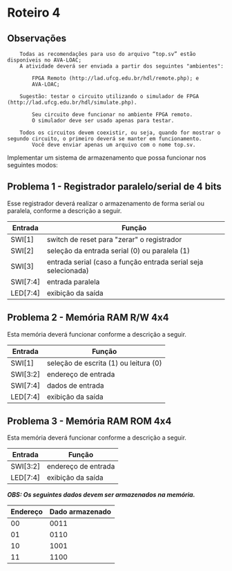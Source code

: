 # Roteiro 4

## Observações
```
    Todas as recomendações para uso do arquivo “top.sv” estão disponíveis no AVA-LOAC;
    A atividade deverá ser enviada a partir dos seguintes "ambientes":
        
        FPGA Remoto (http://lad.ufcg.edu.br/hdl/remote.php); e
        AVA-LOAC;
    
    Sugestão: testar o circuito utilizando o simulador de FPGA (http://lad.ufcg.edu.br/hdl/simulate.php).
    
        Seu circuito deve funcionar no ambiente FPGA remoto.
        O simulador deve ser usado apenas para testar.
    
    Todos os circuitos devem coexistir, ou seja, quando for mostrar o segundo circuito, o primeiro deverá se manter em funcionamento.
        Você deve enviar apenas um arquivo com o nome top.sv.
```

Implementar um sistema de armazenamento que possa funcionar nos seguintes modos:

## Problema 1 - Registrador paralelo/serial de 4 bits
Esse registrador deverá realizar o armazenamento de forma serial ou paralela, conforme a descrição a seguir.

| Entrada | Função |
| -- | -- |
| SWI[1] | switch de reset para "zerar" o registrador |
| SWI[2] | seleção da entrada serial (0) ou paralela (1) |
| SWI[3] | entrada serial (caso a função entrada serial seja selecionada) |
| SWI[7:4] | entrada paralela |
| LED[7:4] | exibição da saída |

## Problema 2 - Memória RAM R/W 4x4
Esta memória deverá funcionar conforme a descrição a seguir.

| Entrada | Função |
| -- | -- |
| SWI[1] | seleção de escrita (1) ou leitura (0) |
| SWI[3:2] | endereço de entrada |
| SWI[7:4] | dados de entrada |
| LED[7:4] | exibição da saída |

## Problema 3 - Memória RAM ROM 4x4
Esta memória deverá funcionar conforme a descrição a seguir.

| Entrada | Função |
| -- | -- |
| SWI[3:2] | endereço de entrada |
| LED[7:4] | exibição da saída |


**_OBS: Os seguintes dados devem ser armazenados na memória._**

| Endereço | Dado armazenado |
| -- | -- |
| 00 | 0011 |
| 01 | 0110 |
| 10 | 1001 |
| 11 | 1100 |